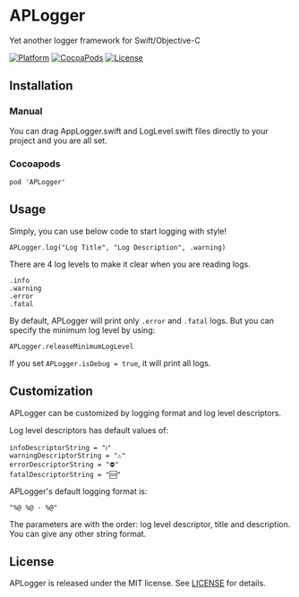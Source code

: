 # APLogger
Yet another logger framework for Swift/Objective-C

[![Platform](https://img.shields.io/cocoapods/p/APLogger.svg)](https://github.com/AppsComTr/APLogger)
[![CocoaPods](https://img.shields.io/cocoapods/v/APLogger.svg)](http://cocoadocs.org/docsets/APLogger)
[![License](http://img.shields.io/cocoapods/l/APLogger.svg)](https://raw.githubusercontent.com/AppsComTr/APLogger/master/LICENSE)


## Installation
### Manual
You can drag AppLogger.swift and LogLevel.swift files directly to your project and you are all set.

### Cocoapods
`pod 'APLogger'`

## Usage

Simply, you can use below code to start logging with style!

`APLogger.log("Log Title", "Log Description", .warning)`

There are 4 log levels to make it clear when you are reading logs.

````
.info
.warning
.error
.fatal
````

By default, APLogger will print only `.error` and `.fatal` logs. But you can specify the minimum log level by using:

`APLogger.releaseMinimumLogLevel`

If you set `APLogger.isDebug = true`, it will print all logs.

## Customization

APLogger can be customized by logging format and log level descriptors. 

Log level descriptors has default values of: 

````
infoDescriptorString = "ℹ️"
warningDescriptorString = "⚠️"
errorDescriptorString = "⛔"
fatalDescriptorString = "🆘"
````

APLogger's default logging format is:

`"%@ %@ - %@"`

The parameters are with the order: log level descriptor, title and description. You can give any other string format.

## License
APLogger is released under the MIT license. See [LICENSE](https://github.com/AppsComTr/APLogger/blob/master/LICENSE) for details.

